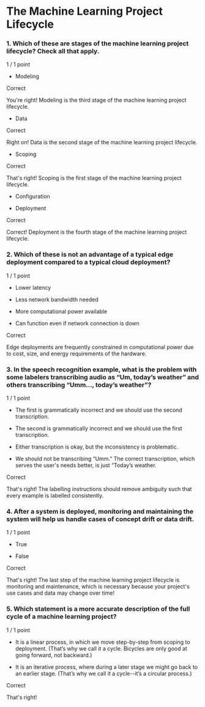 # The Machine Learning Project Lifecycle

### 1. Which of these are stages of the machine learning project lifecycle? Check all that apply.

1 / 1 point

- Modeling

Correct

You're right! Modeling is the third stage of the machine learning project lifecycle.

- Data

Correct

Right on! Data is the second stage of the machine learning project lifecycle.

- Scoping

Correct

That's right! Scoping is the first stage of the machine learning project lifecycle.

- Configuration

- Deployment

Correct

Correct! Deployment is the fourth stage of the machine learning project lifecycle.

### 2. Which of these is **not** an advantage of a typical edge deployment compared to a typical cloud deployment?

1 / 1 point

- Lower latency

- Less network bandwidth needed

- More computational power available

- Can function even if network connection is down

Correct

Edge deployments are frequently constrained in computational power due to cost, size, and energy requirements of the hardware.

### 3. In the speech recognition example, what is the problem with some labelers transcribing audio as “Um, today’s weather” and others transcribing “Umm..., today’s weather”?

1 / 1 point

- The first is grammatically incorrect and we should use the second transcription.

- The second is grammatically incorrect and we should use the first transcription.

- Either transcription is okay, but the inconsistency is problematic.

- We should not be transcribing “Umm.” The correct transcription, which serves the user's needs better, is just “Today’s weather.

Correct

That's right! The labelling instructions should remove ambiguity such that every example is labelled consistently.

### 4. After a system is deployed, monitoring and maintaining the system will help us handle cases of concept drift or data drift.

1 / 1 point

- True

- False

Correct

That's right! The last step of the machine learning project lifecycle is monitoring and maintenance, which is necessary because your project's use cases and data may change over time!

### 5. Which statement is a more accurate description of the full cycle of a machine learning project?

1 / 1 point

- It is a linear process, in which we move step-by-step from scoping to deployment. (That’s why we call it a cycle. Bicycles are only good at going forward, not backward.)

- It is an iterative process, where during a later stage we might go back to an earlier stage. (That’s why we call it a cycle--it’s a circular process.)

Correct

That's right!